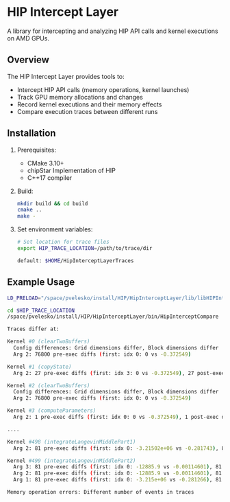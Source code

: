 # HIP Intercept Layer

A library for intercepting and analyzing HIP API calls and kernel executions on AMD GPUs.

## Overview

The HIP Intercept Layer provides tools to:
- Intercept HIP API calls (memory operations, kernel launches)
- Track GPU memory allocations and changes
- Record kernel executions and their memory effects
- Compare execution traces between different runs

## Installation

1. Prerequisites:
   - CMake 3.10+
   - chipStar Implementation of HIP
   - C++17 compiler

2. Build:
   ```bash
   mkdir build && cd build
   cmake ..
   make -
   ```

3. Set environment variables:
   ```bash
   # Set location for trace files
   export HIP_TRACE_LOCATION=/path/to/trace/dir

   default: $HOME/HipInterceptLayerTraces
      ```

## Example Usage

```bash     
LD_PRELOAD="/space/pvelesko/install/HIP/HipInterceptLayer/lib/libHIPIntercept.so /opt/rocm-6.2.4/lib/libamdhip64.so.6.2.60204"  /space/pvelesko/openmm/build/TestHipATMForce "single"

cd $HIP_TRACE_LOCATION
/space/pvelesko/install/HIP/HipInterceptLayer/bin/HipInterceptCompare ./TestHipATMForce-0.trace ./TestHipATMForce-1.trace

Traces differ at:

Kernel #0 (clearTwoBuffers)
  Config differences: Grid dimensions differ, Block dimensions differ
  Arg 2: 76800 pre-exec diffs (first: idx 0: 0 vs -0.372549)

Kernel #1 (copyState)
  Arg 2: 27 pre-exec diffs (first: idx 3: 0 vs -0.372549), 27 post-exec diffs (first: idx 3: 0 vs -0.372549)

Kernel #2 (clearTwoBuffers)
  Config differences: Grid dimensions differ, Block dimensions differ
  Arg 2: 76800 pre-exec diffs (first: idx 0: 0 vs -0.372549)

Kernel #3 (computeParameters)
  Arg 2: 1 pre-exec diffs (first: idx 0: 0 vs -0.372549), 1 post-exec diffs (first: idx 0: 0 vs -0.372549)

....

Kernel #498 (integrateLangevinMiddlePart1)
  Arg 2: 81 pre-exec diffs (first: idx 0: -3.21502e+06 vs -0.281743), 81 post-exec diffs (first: idx 0: -3.215e+06 vs -0.281266)

Kernel #499 (integrateLangevinMiddlePart2)
  Arg 3: 81 pre-exec diffs (first: idx 0: -12885.9 vs -0.00114601), 81 post-exec diffs (first: idx 0: -12834.3 vs -0.00112499)
  Arg 2: 81 pre-exec diffs (first: idx 0: -12885.9 vs -0.00114601), 81 post-exec diffs (first: idx 0: -12834.3 vs -0.00112499)
  Arg 1: 81 pre-exec diffs (first: idx 0: -3.215e+06 vs -0.281266), 81 post-exec diffs (first: idx 0: -3.20217e+06 vs -0.281229)

Memory operation errors: Different number of events in traces

```

